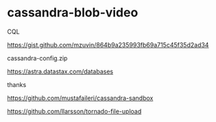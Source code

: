# cassandra-blob-video

CQL 

https://gist.github.com/mzuvin/864b9a235993fb69a715c45f35d2ad34

cassandra-config.zip

https://astra.datastax.com/databases

thanks

https://github.com/mustafaileri/cassandra-sandbox 

https://github.com/llarsson/tornado-file-upload




